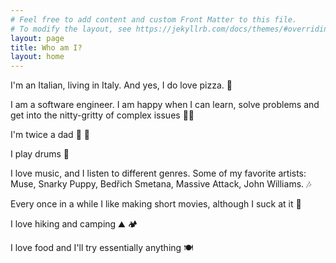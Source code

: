 ```yaml
---
# Feel free to add content and custom Front Matter to this file.
# To modify the layout, see https://jekyllrb.com/docs/themes/#overriding-theme-defaults
layout: page
title: Who am I?
layout: home
---
```


<!-- List of available emojis here: [text](https://www.fabriziomusacchio.com/blog/2021-08-16-emojis_for_Jekyll/#people--body) -->

I'm an Italian, living in Italy. And yes, I do love pizza. :pizza:

I am a software engineer. I am happy when I can learn, solve problems and get into the nitty-gritty of complex issues :man_technologist: 

I'm twice a dad :baby: :baby:

I play drums :drum: 

I love music, and I listen to different genres. Some of my favorite artists: Muse, Snarky Puppy, Bedřich Smetana, Massive Attack, John Williams. :notes: 

Every once in a while I like making short movies, although I suck at it :movie_camera: 

I love hiking and camping :mountain: :camping: 

I love food and I'll try essentially anything :plate_with_cutlery:
